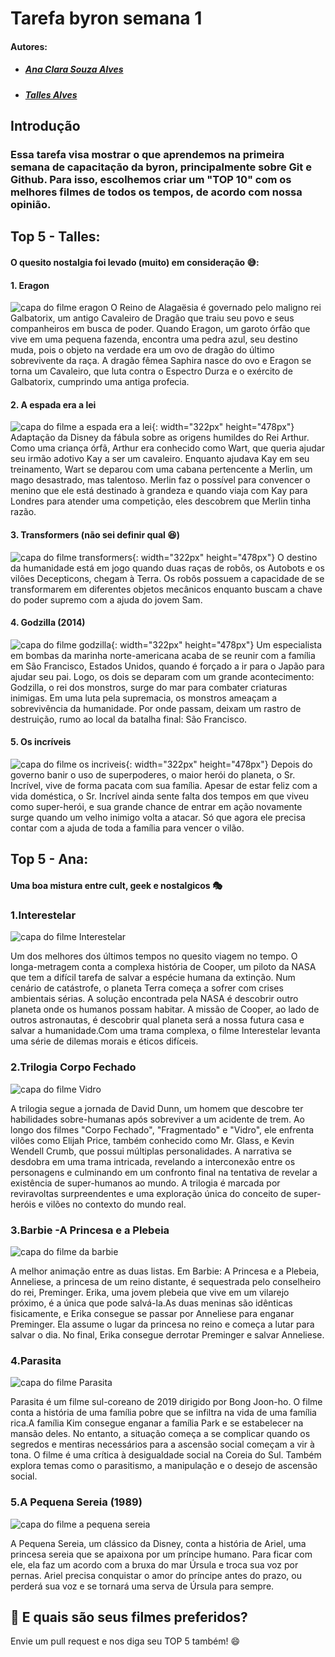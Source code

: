 <h1>Tarefa byron semana 1</>

#### Autores:

- ##### [Ana Clara Souza Alves](https://github.com/anacsalves)
- ##### [Talles Alves](https://github.com/Tsplay25)

<h2>Introdução</>

### Essa tarefa visa mostrar o que aprendemos na primeira semana de capacitação da byron, principalmente sobre Git e Github. Para isso, escolhemos criar um "TOP 10" com os melhores filmes de todos os tempos, de acordo com nossa opinião.

<h2>Top 5 - Talles:</>

#### O quesito nostalgia foi levado (muito) em consideração :sweat_smile::

#### 1. Eragon

![capa do filme eragon](./img/eragon.webp)
O Reino de Alagaësia é governado pelo maligno rei Galbatorix, um antigo Cavaleiro de Dragão que traiu seu povo e seus companheiros em busca de poder. Quando Eragon, um garoto órfão que vive em uma pequena fazenda, encontra uma pedra azul, seu destino muda, pois o objeto na verdade era um ovo de dragão do último sobrevivente da raça. A dragão fêmea Saphira nasce do ovo e Eragon se torna um Cavaleiro, que luta contra o Espectro Durza e o exército de Galbatorix, cumprindo uma antiga profecia.

#### 2. A espada era a lei

![capa do filme a espada era a lei](./img/espada.jpg){: width="322px" height="478px"}
Adaptação da Disney da fábula sobre as origens humildes do Rei Arthur. Como uma criança órfã, Arthur era conhecido como Wart, que queria ajudar seu irmão adotivo Kay a ser um cavaleiro. Enquanto ajudava Kay em seu treinamento, Wart se deparou com uma cabana pertencente a Merlin, um mago desastrado, mas talentoso. Merlin faz o possível para convencer o menino que ele está destinado à grandeza e quando viaja com Kay para Londres para atender uma competição, eles descobrem que Merlin tinha razão.

#### 3. Transformers (não sei definir qual :laughing:)

![capa do filme transformers](./img/transformers.webp){: width="322px" height="478px"}
O destino da humanidade está em jogo quando duas raças de robôs, os Autobots e os vilões Decepticons, chegam à Terra. Os robôs possuem a capacidade de se transformarem em diferentes objetos mecânicos enquanto buscam a chave do poder supremo com a ajuda do jovem Sam.

#### 4. Godzilla (2014)

![capa do filme godzilla](./img/godzilla.jpg){: width="322px" height="478px"}
Um especialista em bombas da marinha norte-americana acaba de se reunir com a família em São Francisco, Estados Unidos, quando é forçado a ir para o Japão para ajudar seu pai. Logo, os dois se deparam com um grande acontecimento: Godzilla, o rei dos monstros, surge do mar para combater criaturas inimigas. Em uma luta pela supremacia, os monstros ameaçam a sobrevivência da humanidade. Por onde passam, deixam um rastro de destruição, rumo ao local da batalha final: São Francisco.

#### 5. Os incríveis

![capa do filme os incriveis](./img/incriveis.webp){: width="322px" height="478px"}
Depois do governo banir o uso de superpoderes, o maior herói do planeta, o Sr. Incrível, vive de forma pacata com sua família. Apesar de estar feliz com a vida doméstica, o Sr. Incrível ainda sente falta dos tempos em que viveu como super-herói, e sua grande chance de entrar em ação novamente surge quando um velho inimigo volta a atacar. Só que agora ele precisa contar com a ajuda de toda a família para vencer o vilão.

<h2>Top 5 - Ana:</>

#### Uma boa mistura entre cult, geek e nostalgicos 🎭

### 1.Interestelar

![capa do filme Interestelar](./img/interestelar.jpg)

Um dos melhores dos últimos tempos no quesito viagem no tempo. O longa-metragem conta a complexa história de Cooper, um piloto da NASA que tem a difícil tarefa de salvar a espécie humana da extinção. Num cenário de catástrofe, o planeta Terra começa a sofrer com crises ambientais sérias. A solução encontrada pela NASA é descobrir outro planeta onde os humanos possam habitar. A missão de Cooper, ao lado de outros astronautas, é descobrir qual planeta será a nossa futura casa e salvar a humanidade.Com uma trama complexa, o filme Interestelar levanta uma série de dilemas morais e éticos difíceis.

### 2.Trilogia Corpo Fechado

![capa do filme Vidro](./img/trilogiaVidro.webp)

A trilogia segue a jornada de David Dunn, um homem que descobre ter habilidades sobre-humanas após sobreviver a um acidente de trem. Ao longo dos filmes "Corpo Fechado", "Fragmentado" e "Vidro", ele enfrenta vilões como Elijah Price, também conhecido como Mr. Glass, e Kevin Wendell Crumb, que possui múltiplas personalidades. A narrativa se desdobra em uma trama intricada, revelando a interconexão entre os personagens e culminando em um confronto final na tentativa de revelar a existência de super-humanos ao mundo. A trilogia é marcada por reviravoltas surpreendentes e uma exploração única do conceito de super-heróis e vilões no contexto do mundo real.

### 3.Barbie -A Princesa e a Plebeia

![capa do filme da barbie](./img/Barbie_as_the_Princess_and_the_Pauper_poster.jpg)

A melhor animação entre as duas listas.
Em Barbie: A Princesa e a Plebeia, Anneliese, a princesa de um reino distante, é sequestrada pelo conselheiro do rei, Preminger. Erika, uma jovem plebeia que vive em um vilarejo próximo, é a única que pode salvá-la.As duas meninas são idênticas fisicamente, e Erika consegue se passar por Anneliese para enganar Preminger. Ela assume o lugar da princesa no reino e começa a lutar para salvar o dia. No final, Erika consegue derrotar Preminger e salvar Anneliese.

### 4.Parasita

![capa do filme Parasita](./img/filmeParasita.jpg)

Parasita é um filme sul-coreano de 2019 dirigido por Bong Joon-ho. O filme conta a história de uma família pobre que se infiltra na vida de uma família rica.A família Kim consegue enganar a família Park e se estabelecer na mansão deles. No entanto, a situação começa a se complicar quando os segredos e mentiras necessários para a ascensão social começam a vir à tona. O filme é uma crítica à desigualdade social na Coreia do Sul. Também explora temas como o parasitismo, a manipulação e o desejo de ascensão social.

### 5.A Pequena Sereia (1989)

![capa do filme a pequena sereia](./img/Poster_A_Pequena_Sereia.webp)

A Pequena Sereia, um clássico da Disney, conta a história de Ariel, uma princesa sereia que se apaixona por um príncipe humano. Para ficar com ele, ela faz um acordo com a bruxa do mar Úrsula e troca sua voz por pernas. Ariel precisa conquistar o amor do príncipe antes do prazo, ou perderá sua voz e se tornará uma serva de Úrsula para sempre.

## 🎥 E quais são seus filmes preferidos?

Envie um pull request e nos diga seu TOP 5 também! :smile:
